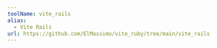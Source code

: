```yaml
---
toolName: vite_rails
alias:
  - Vite Rails
url: https://github.com/ElMassimo/vite_ruby/tree/main/vite_rails
---
```

